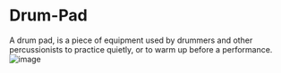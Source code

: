 # Drum-Pad
A drum pad, is a piece of equipment used by drummers and other percussionists to practice quietly, or to warm up before a performance.
![image](https://user-images.githubusercontent.com/96313339/169684475-418b80ae-e724-41e4-ae1e-31c08a15d2a0.png)
